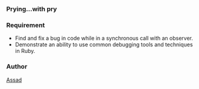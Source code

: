 ### Prying...with pry

### Requirement

  - Find and fix a bug in code while in a synchronous call with an observer.
  - Demonstrate an ability to use common debugging tools and techniques in Ruby.

### Author

  [Assad](https://github.com/nottherealalanturing/)
